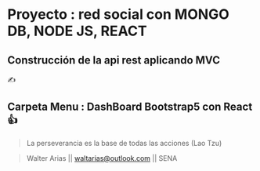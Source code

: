 # Proyecto : red social con MONGO DB, NODE JS, REACT

## Construcción de la api rest aplicando MVC

:writing_hand:

## Carpeta Menu : DashBoard Bootstrap5 con React :thumbsup:

> La perseverancia es la base de todas las acciones (Lao Tzu)

> Walter Arias || waltarias@outlook.com || SENA
